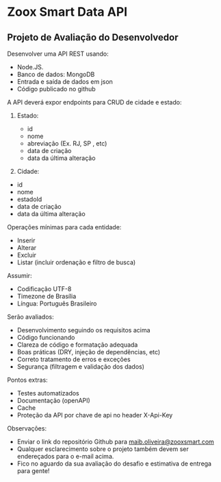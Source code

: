 # Zoox Smart Data API
## Projeto de Avaliação do Desenvolvedor

Desenvolver uma API REST usando:
- Node.JS.
- Banco de dados: MongoDB
- Entrada e saída de dados em json
- Código publicado no github

A API deverá expor endpoints para CRUD de cidade e estado:
1. Estado:
   - id
   - nome
   - abreviação (Ex. RJ, SP , etc)
   - data de criação
   - data da última alteração

2. Cidade:
  - id
  - nome
  - estadoId
  - data de criação
  - data da última alteração

Operações mínimas para cada entidade:
 - Inserir
 - Alterar
 - Excluir
 - Listar (incluir ordenação e filtro de busca)

Assumir:
- Codificação UTF-8
- Timezone de Brasília
- Língua: Português Brasileiro

Serão avaliados:
- Desenvolvimento seguindo os requisitos acima
- Código funcionando
- Clareza de código e formatação adequada
- Boas práticas (DRY, injeção de dependências, etc)
- Correto tratamento de erros e exceções
- Segurança (filtragem e validação dos dados)

Pontos extras:
- Testes automatizados
- Documentação (openAPI)
- Cache
- Proteção da API por chave de api no header X-Api-Key

Observações:
- Enviar o link do repositório Github para maib.oliveira@zooxsmart.com
- Qualquer esclarecimento sobre o projeto também devem ser endereçados para o e-mail
acima.
- Fico no aguardo da sua avaliação do desafio e estimativa de entrega para gente!
